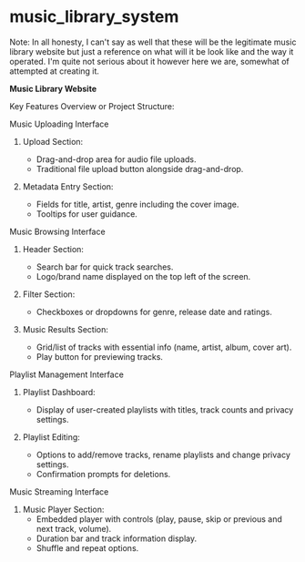# music_library_system
Note: In all honesty, I can't say as well that these will be the legitimate music library website but just a reference on what will it be look like and the way it operated. I'm quite not serious about it however here we are, somewhat of attempted at creating it.

**Music Library Website**

Key Features Overview or Project Structure:

Music Uploading Interface
1. Upload Section:
   - Drag-and-drop area for audio file uploads.
   - Traditional file upload button alongside drag-and-drop.

2. Metadata Entry Section:
   - Fields for title, artist, genre including the cover image.
   - Tooltips for user guidance.

Music Browsing Interface
1. Header Section:
   - Search bar for quick track searches.
   - Logo/brand name displayed on the top left of the screen.

2. Filter Section:
   - Checkboxes or dropdowns for genre, release date and ratings.

3. Music Results Section:
   - Grid/list of tracks with essential info (name, artist, album, cover art).
   - Play button for previewing tracks.

Playlist Management Interface
1. Playlist Dashboard:
   - Display of user-created playlists with titles, track counts and privacy settings.

2. Playlist Editing:
   - Options to add/remove tracks, rename playlists and change privacy settings.
   - Confirmation prompts for deletions.

Music Streaming Interface
1. Music Player Section:
   - Embedded player with controls (play, pause, skip or previous and next track, volume).
   - Duration bar and track information display.
   - Shuffle and repeat options.
